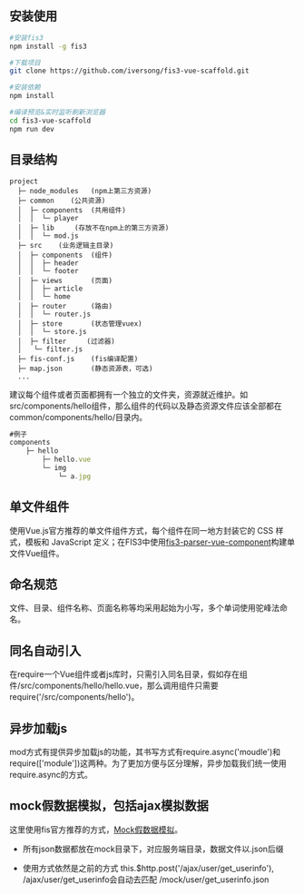 ## 安装使用

```bash
#安装fis3
npm install -g fis3

#下载项目
git clone https://github.com/iversong/fis3-vue-scaffold.git

#安装依赖
npm install

#编译预览&实时监听刷新浏览器
cd fis3-vue-scaffold
npm run dev

```

## 目录结构

```
project
  ├─ node_modules   (npm上第三方资源)  
  ├─ common    (公共资源)
  │  ├─ components  (共用组件)
  │  │  └─ player
  │  ├─ lib     (存放不在npm上的第三方资源)
  │  │  └─ mod.js
  ├─ src    (业务逻辑主目录)
  │  ├─ components  (组件)
  │  │  ├─ header
  │  │  └─ footer
  │  ├─ views       (页面)
  │  │  ├─ article
  │  │  └─ home
  │  ├─ router      (路由)
  │  │  └─ router.js
  │  ├─ store       (状态管理vuex)
  │  │  └─ store.js
  │  ├─ filter     (过滤器)
  │   └─ filter.js
  ├─ fis-conf.js    (fis编译配置)
  ├─ map.json       (静态资源表，可选)
  ...
```
建议每个组件或者页面都拥有一个独立的文件夹，资源就近维护。如src/components/hello组件，那么组件的代码以及静态资源文件应该全部都在common/components/hello/目录内。
```javascript
#例子
components
    ├─ hello
        ├─ hello.vue
        └─ img
            └─ a.jpg
```

## 单文件组件

使用Vue.js官方推荐的单文件组件方式，每个组件在同一地方封装它的 CSS 样式，模板和 JavaScript 定义；在FIS3中使用[fis3-parser-vue-component](https://github.com/ccqgithub/fis3-parser-vue-component)构建单文件Vue组件。

## 命名规范

文件、目录、组件名称、页面名称等均采用起始为小写，多个单词使用驼峰法命名。


## 同名自动引入

在require一个Vue组件或者js库时，只需引入同名目录，假如存在组件/src/components/hello/hello.vue，那么调用组件只需要require('/src/components/hello')。

## 异步加载js

mod方式有提供异步加载js的功能，其书写方式有require.async('moudle')和require(['module'])这两种。为了更加方便与区分理解，异步加载我们统一使用require.async的方式。

## mock假数据模拟，包括ajax模拟数据

  这里使用fis官方推荐的方式，[Mock假数据模拟](http://fis.baidu.com/fis3/docs/node-mock.html)。

  * 所有json数据都放在mock目录下，对应服务端目录，数据文件以.json后缀

  * 使用方式依然是之前的方式 this.$http.post('/ajax/user/get_userinfo'), /ajax/user/get_userinfo会自动去匹配 /mock/user/get_userinfo.json